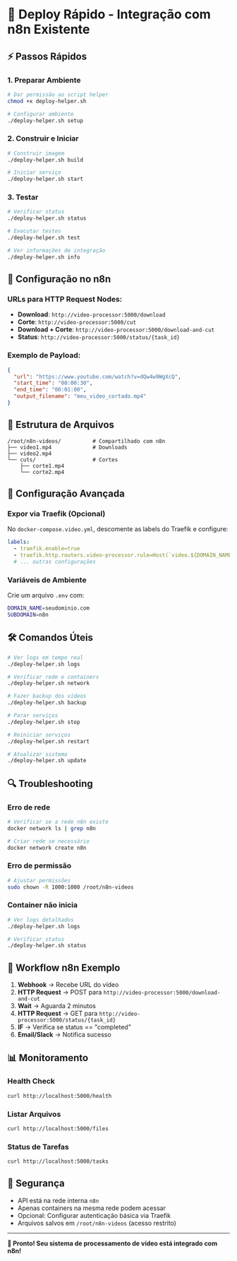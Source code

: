 # 🚀 Deploy Rápido - Integração com n8n Existente

## ⚡ Passos Rápidos

### 1. Preparar Ambiente
```bash
# Dar permissão ao script helper
chmod +x deploy-helper.sh

# Configurar ambiente
./deploy-helper.sh setup
```

### 2. Construir e Iniciar
```bash
# Construir imagem
./deploy-helper.sh build

# Iniciar serviço
./deploy-helper.sh start
```

### 3. Testar
```bash
# Verificar status
./deploy-helper.sh status

# Executar testes
./deploy-helper.sh test

# Ver informações de integração
./deploy-helper.sh info
```

## 🔗 Configuração no n8n

### URLs para HTTP Request Nodes:
- **Download**: `http://video-processor:5000/download`
- **Corte**: `http://video-processor:5000/cut`
- **Download + Corte**: `http://video-processor:5000/download-and-cut`
- **Status**: `http://video-processor:5000/status/{task_id}`

### Exemplo de Payload:
```json
{
  "url": "https://www.youtube.com/watch?v=dQw4w9WgXcQ",
  "start_time": "00:00:30",
  "end_time": "00:01:00",
  "output_filename": "meu_video_cortado.mp4"
}
```

## 📁 Estrutura de Arquivos

```
/root/n8n-videos/          # Compartilhado com n8n
├── video1.mp4             # Downloads
├── video2.mp4
└── cuts/                  # Cortes
    ├── corte1.mp4
    └── corte2.mp4
```

## 🔧 Configuração Avançada

### Expor via Traefik (Opcional)
No `docker-compose.video.yml`, descomente as labels do Traefik e configure:
```yaml
labels:
  - traefik.enable=true
  - traefik.http.routers.video-processor.rule=Host(`video.${DOMAIN_NAME}`)
  # ... outras configurações
```

### Variáveis de Ambiente
Crie um arquivo `.env` com:
```bash
DOMAIN_NAME=seudominio.com
SUBDOMAIN=n8n
```

## 🛠️ Comandos Úteis

```bash
# Ver logs em tempo real
./deploy-helper.sh logs

# Verificar rede e containers
./deploy-helper.sh network

# Fazer backup dos vídeos
./deploy-helper.sh backup

# Parar serviços
./deploy-helper.sh stop

# Reiniciar serviços
./deploy-helper.sh restart

# Atualizar sistema
./deploy-helper.sh update
```

## 🔍 Troubleshooting

### Erro de rede
```bash
# Verificar se a rede n8n existe
docker network ls | grep n8n

# Criar rede se necessário
docker network create n8n
```

### Erro de permissão
```bash
# Ajustar permissões
sudo chown -R 1000:1000 /root/n8n-videos
```

### Container não inicia
```bash
# Ver logs detalhados
./deploy-helper.sh logs

# Verificar status
./deploy-helper.sh status
```

## 🎯 Workflow n8n Exemplo

1. **Webhook** → Recebe URL do vídeo
2. **HTTP Request** → POST para `http://video-processor:5000/download-and-cut`
3. **Wait** → Aguarda 2 minutos
4. **HTTP Request** → GET para `http://video-processor:5000/status/{task_id}`
5. **IF** → Verifica se status == "completed"
6. **Email/Slack** → Notifica sucesso

## 📊 Monitoramento

### Health Check
```bash
curl http://localhost:5000/health
```

### Listar Arquivos
```bash
curl http://localhost:5000/files
```

### Status de Tarefas
```bash
curl http://localhost:5000/tasks
```

## 🔐 Segurança

- API está na rede interna `n8n`
- Apenas containers na mesma rede podem acessar
- Opcional: Configurar autenticação básica via Traefik
- Arquivos salvos em `/root/n8n-videos` (acesso restrito)

---

**🎉 Pronto! Seu sistema de processamento de vídeo está integrado com n8n!** 